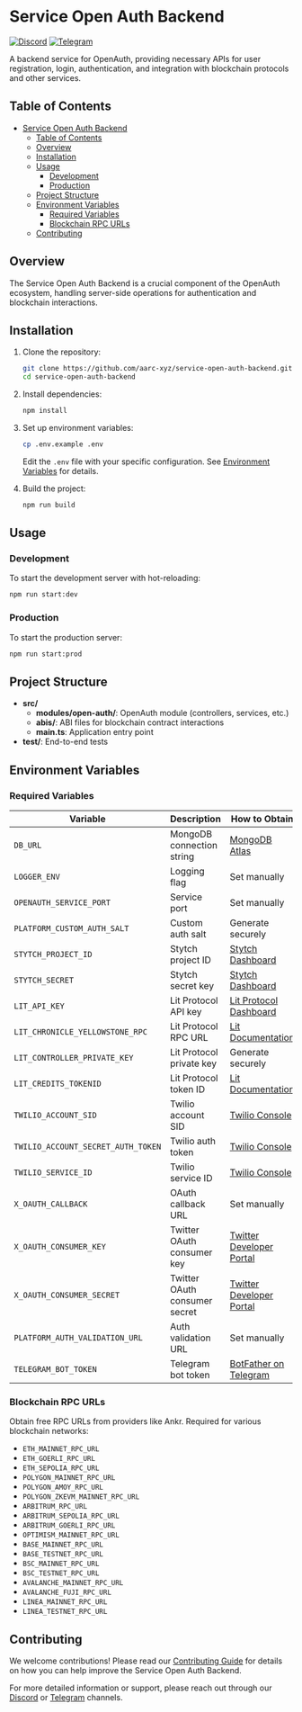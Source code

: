 # Service Open Auth Backend

[![Discord](https://img.shields.io/badge/Discord-Join%20Chat-7289DA?style=flat&logo=discord&logoColor=white)](https://discord.gg/3kFCfBgSdY) [![Telegram](https://img.shields.io/badge/Telegram-Join%20Chat-blue?style=flat&logo=telegram)](https://t.me/aarcxyz)

A backend service for OpenAuth, providing necessary APIs for user registration, login, authentication, and integration with blockchain protocols and other services.

## Table of Contents

- [Service Open Auth Backend](#service-open-auth-backend)
  - [Table of Contents](#table-of-contents)
  - [Overview](#overview)
  - [Installation](#installation)
  - [Usage](#usage)
    - [Development](#development)
    - [Production](#production)
  - [Project Structure](#project-structure)
  - [Environment Variables](#environment-variables)
    - [Required Variables](#required-variables)
    - [Blockchain RPC URLs](#blockchain-rpc-urls)
  - [Contributing](#contributing)

## Overview

The Service Open Auth Backend is a crucial component of the OpenAuth ecosystem, handling server-side operations for authentication and blockchain interactions.

## Installation

1. Clone the repository:
    ```sh
    git clone https://github.com/aarc-xyz/service-open-auth-backend.git
    cd service-open-auth-backend
    ```

2. Install dependencies:
    ```sh
    npm install
    ```

3. Set up environment variables:
    ```sh
    cp .env.example .env
    ```
   Edit the `.env` file with your specific configuration. See [Environment Variables](#environment-variables) for details.

4. Build the project:
    ```sh
    npm run build
    ```

## Usage

### Development

To start the development server with hot-reloading:

```sh
npm run start:dev
```

### Production

To start the production server:

```sh
npm run start:prod
```

## Project Structure

- **src/**
  - **modules/open-auth/**: OpenAuth module (controllers, services, etc.)
  - **abis/**: ABI files for blockchain contract interactions
  - **main.ts**: Application entry point
- **test/**: End-to-end tests

## Environment Variables

### Required Variables

| Variable | Description | How to Obtain |
|----------|-------------|---------------|
| `DB_URL` | MongoDB connection string | [MongoDB Atlas](https://www.mongodb.com/docs/atlas/tutorial/connect-to-your-cluster/) |
| `LOGGER_ENV` | Logging flag | Set manually |
| `OPENAUTH_SERVICE_PORT` | Service port | Set manually |
| `PLATFORM_CUSTOM_AUTH_SALT` | Custom auth salt | Generate securely |
| `STYTCH_PROJECT_ID` | Stytch project ID | [Stytch Dashboard](https://stytch.com/dashboard) |
| `STYTCH_SECRET` | Stytch secret key | [Stytch Dashboard](https://stytch.com/dashboard) |
| `LIT_API_KEY` | Lit Protocol API key | [Lit Protocol Dashboard](https://developer.litprotocol.com/) |
| `LIT_CHRONICLE_YELLOWSTONE_RPC` | Lit Protocol RPC URL | [Lit Documentation](https://developer.litprotocol.com/docs/intro) |
| `LIT_CONTROLLER_PRIVATE_KEY` | Lit Protocol private key | Generate securely |
| `LIT_CREDITS_TOKENID` | Lit Protocol token ID | [Lit Documentation](https://developer.litprotocol.com/docs/intro) |
| `TWILIO_ACCOUNT_SID` | Twilio account SID | [Twilio Console](https://www.twilio.com/console) |
| `TWILIO_ACCOUNT_SECRET_AUTH_TOKEN` | Twilio auth token | [Twilio Console](https://www.twilio.com/console) |
| `TWILIO_SERVICE_ID` | Twilio service ID | [Twilio Console](https://www.twilio.com/console) |
| `X_OAUTH_CALLBACK` | OAuth callback URL | Set manually |
| `X_OAUTH_CONSUMER_KEY` | Twitter OAuth consumer key | [Twitter Developer Portal](https://developer.twitter.com/en/portal/dashboard) |
| `X_OAUTH_CONSUMER_SECRET` | Twitter OAuth consumer secret | [Twitter Developer Portal](https://developer.twitter.com/en/portal/dashboard) |
| `PLATFORM_AUTH_VALIDATION_URL` | Auth validation URL | Set manually |
| `TELEGRAM_BOT_TOKEN` | Telegram bot token | [BotFather on Telegram](https://core.telegram.org/bots#6-botfather) |

### Blockchain RPC URLs

Obtain free RPC URLs from providers like Ankr. Required for various blockchain networks:

- `ETH_MAINNET_RPC_URL`
- `ETH_GOERLI_RPC_URL`
- `ETH_SEPOLIA_RPC_URL`
- `POLYGON_MAINNET_RPC_URL`
- `POLYGON_AMOY_RPC_URL`
- `POLYGON_ZKEVM_MAINNET_RPC_URL`
- `ARBITRUM_RPC_URL`
- `ARBITRUM_SEPOLIA_RPC_URL`
- `ARBITRUM_GOERLI_RPC_URL`
- `OPTIMISM_MAINNET_RPC_URL`
- `BASE_MAINNET_RPC_URL`
- `BASE_TESTNET_RPC_URL`
- `BSC_MAINNET_RPC_URL`
- `BSC_TESTNET_RPC_URL`
- `AVALANCHE_MAINNET_RPC_URL`
- `AVALANCHE_FUJI_RPC_URL`
- `LINEA_MAINNET_RPC_URL`
- `LINEA_TESTNET_RPC_URL`

## Contributing

We welcome contributions! Please read our [Contributing Guide](CONTRIBUTING.md) for details on how you can help improve the Service Open Auth Backend.

For more detailed information or support, please reach out through our [Discord](https://discord.gg/3kFCfBgSdY) or [Telegram](https://t.me/aarcxyz) channels.